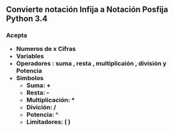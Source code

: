 <h2>
	Convierte notación Infija a Notación Posfija <br>
	Python 3.4
</h2>



<h3>
	Acepta 
	<ul>
		<li>Numeros de x Cifras</li>
		<li>Variables</li>
		<li>Operadores : suma , resta , multiplicaión , división y Potencia</li>
		<li>
		Simbolos
			<ul>
				<li>Suma: +</li>
				<li>Resta: -</li>
				<li>Multiplicación: *</li>
				<li>Divición: /</li>
				<li>Potencia: ^</li>
				<li>Limitadores: ( )</li>
			</ul>
		</li>
	</ul>
</h3>

